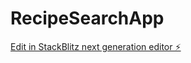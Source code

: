 # RecipeSearchApp

[Edit in StackBlitz next generation editor ⚡️](https://stackblitz.com/~/github.com/GuadalupeSoria/RecipeSearchApp)
